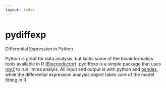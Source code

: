 ```yaml
---
layout: index
---
```



# pydiffexp
Differential Expression in Python

Python is great for data analysis, but lacks some of the bioninformatics tools available in R ([Bioconductor](https://bioconductor.org/)). pydiffexp is a simple package that uses [rpy2](http://rpy2.bitbucket.org/) to run limma analyis. All input and output is with python and [pandas](http://pandas.pydata.org/), while the differential expresison analysis object takes care of the model fitting in R.